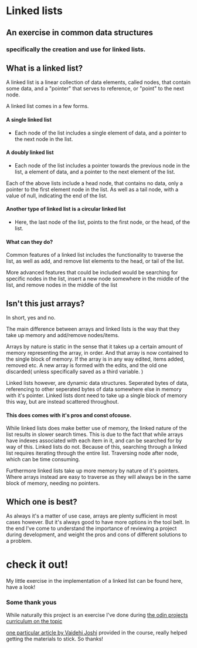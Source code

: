 # Linked lists

## An exercise in common data structures

### specifically the creation and use for linked lists.

## What is a linked list?

A linked list is a linear collection of data elements, called nodes, that contain some data, and a "pointer" that serves to reference, or "point" to the next node.

A linked list comes in a few forms.

#### A single linked list

- Each node of the list includes a single element of data, and a pointer to the next node in the list.

#### A doubly linked list

- Each node of the list includes a pointer towards the previous node in the list, a element of data, and a pointer to the next element of the list.

Each of the above lists include a head node, that contains no data, only a pointer to the first element node in the list.
As well as a tail node, with a value of null, indicating the end of the list.

#### Another type of linked list is a circular linked list

- Here, the last node of the list, points to the first node, or the head, of the list.

#### What can they do?

Common features of a linked list includes the functionality to traverse the list,
as well as add, and remove list elements to the head, or tail of the list.

More advanced features that could be included would be
searching for specific nodes in the list,
insert a new node somewhere in the middle of the list,
and remove nodes in the middle of the list

## Isn't this just arrays?

In short, yes and no.

The main difference between arrays and linked lists is the way that they take up memory and add/remove nodes/items.

Arrays by nature is static in the sense that it takes up a certain amount of memory representing the array, in order. And that array is now contained to the single block of memory.
If the array is in any way edited, items added, removed etc. A new array is formed with the edits, and the old one discarded( unless specifically saved as a third variable. )

Linked lists however, are dynamic data structures. Seperated bytes of data, referencing to other seperated bytes of data somewhere else in memory with it's pointer.
Linked lists dont need to take up a single block of memory this way, but are instead scattered throughout.

#### This does comes with it's pros and const ofcouse.

While linked lists does make better use of memory, the linked nature of the list results in slower search times.
This is due to the fact that while arrays have indexes associated with each item in it, and can be searched for by way of this. Linked lists do not.
Because of this, searching through a linked list requires iterating through the entire list. Traversing node after node, which can be time consuming.

Furthermore linked lists take up more memory by nature of it's pointers.
Where arrays instead are easy to traverse as they will always be in the same block of memory, needing no pointers.

## Which one is best?

As always it's a matter of use case, arrays are plenty sufficient in most cases however. But it's always good to have more options in the tool belt.
In the end I've come to understand the importance of reviewing a project during development, and weight the pros and cons of different solutions to a problem.

# check it out!

My little exercise in the implementation of a linked list can be found here, have a look!

### Some thank yous

While naturally this project is an exercise I've done during [the odin projects curriculum on the topic](https://www.theodinproject.com/lessons/javascript-linked-lists)

[one particular article by Vaidehi Joshi](https://dev.to/vaidehijoshi/whats-a-linked-list-anyway) provided in the course, really helped getting the materials to stick. So thanks!
